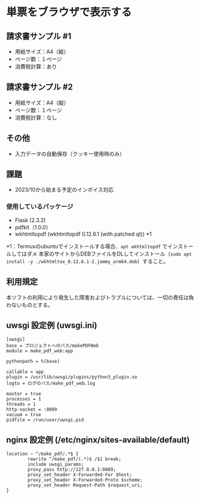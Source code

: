 # 単票をブラウザで表示する

## 請求書サンプル #1
* 用紙サイズ：A4（縦）
* ページ数：１ページ
* 消費税計算：あり

## 請求書サンプル #2
* 用紙サイズ：A4（縦）
* ページ数：１ページ
* 消費税計算：なし

## その他
* 入力データの自動保存（クッキー使用時のみ）

## 課題
* 2023/10から始まる予定のインボイス対応

### 使用しているパッケージ
* Flask (2.3.2)
* pdfkit（1.0.0）
* wkhtmltopdf (wkhtmltopdf 0.12.6.1 (with patched qt)) *1

*1：Termuxのubuntuでインストールする場合、```apt wkhtmltopdf``` でインストールしてはダメ
本家のサイトからDEBファイルをDLしてインストール（```sudo apt install -y ./wkhtmltox_0.12.6.1-2.jammy_arm64.deb```）すること。

## 利用規定
本ソフトの利用により発生した障害およびトラブルについては、一切の責任は負わないものとする。

## uwsgi 設定例 (uwsgi.ini)
```
[uwsgi]
base = プロジェクトへのパス/makePDFWeb
module = make_pdf_web:app

pythonpath = %(base)

callable = app
plugin = /usr/lib/uwsgi/plugins/python3_plugin.so
logto = ログのパス/make_pdf_web.log

master = true
processes = 1
threads = 1
http-socket = :8089
vacuum = true
pidfile = /run/user/uwsgi.pid
```

## nginx 設定例 (/etc/nginx/sites-available/default)
```
location ~ ^/make_pdf/.*$ {
        rewrite ^/make_pdf/(.*)$ /$1 break;
        include uwsgi_params;
        proxy_pass http://127.0.0.1:8089;
        proxy_set_header X-Forwarded-For $host;
        proxy_set_header X-Forwarded-Proto $scheme;
        proxy_set_header Request-Path $request_uri;
}
```